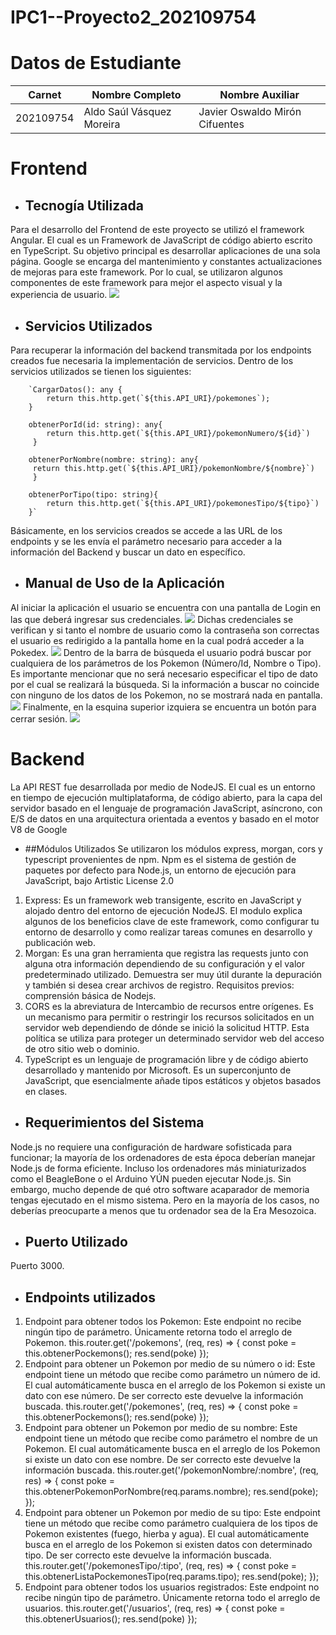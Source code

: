 # IPC1--Proyecto2_202109754
# Datos de Estudiante

| Carnet            | Nombre Completo    | Nombre Auxiliar |
|-------------------|-------------|---------------|
| 202109754 | Aldo Saúl Vásquez Moreira | Javier Oswaldo Mirón Cifuentes  |


# Frontend

- ## Tecnogía Utilizada
Para el desarrollo del Frontend de este proyecto se utilizó el framework Angular. El cual es un Framework de JavaScript de código abierto escrito en TypeScript. Su objetivo principal es desarrollar aplicaciones de una sola página. Google se encarga del mantenimiento y constantes actualizaciones de mejoras para este framework. Por lo cual, se utilizaron algunos componentes de este framework para mejor el aspecto visual y la experiencia de usuario.
![](https://i.imgur.com/dbZlse9.png)

-  ## Servicios Utilizados
Para recuperar la información del backend transmitada por los endpoints creados fue necesaria la implementación de servicios. Dentro de los servicios utilizados se tienen los siguientes:

		`CargarDatos(): any {
    		return this.http.get(`${this.API_URI}/pokemones`);
  		}

  		obtenerPorId(id: string): any{
    		return this.http.get(`${this.API_URI}/pokemonNumero/${id}`)
 		 }

  		obtenerPorNombre(nombre: string): any{
   		 return this.http.get(`${this.API_URI}/pokemonNombre/${nombre}`)
 		 }

  		obtenerPorTipo(tipo: string){
    		return this.http.get(`${this.API_URI}/pokemonesTipo/${tipo}`)
  		}`
Básicamente, en los servicios creados se accede a las URL de los endpoints y se les envía el parámetro necesario para acceder a la información del Backend y buscar un dato en específico.

- ## Manual de Uso de la Aplicación
Al iniciar la aplicación el usuario se encuentra con una pantalla de Login en las que deberá ingresar sus credenciales.
![](https://i.imgur.com/Z0bt8kB.png)
Dichas credenciales se verifican y si tanto el nombre de usuario como la contraseña son correctas el usuario es redirigido a la pantalla home en la cual podrá acceder a la Pokedex.
![](https://i.imgur.com/z7kaIgv.png)
Dentro de la barra de búsqueda el usuario podrá buscar por cualquiera de los parámetros de los Pokemon (Número/Id, Nombre o Tipo). Es importante mencionar que no será necesario especificar el tipo de dato por el cual se realizará la búsqueda. 
Si la información a buscar no coincide con ninguno de los datos de los Pokemon, no se mostrará nada en pantalla.
![](https://i.imgur.com/bzVGVVc.png)
Finalmente, en la esquina superior izquiera se encuentra un botón para cerrar sesión.
![](https://i.imgur.com/pElJSmh.png)

# Backend

La API REST fue desarrollada por medio de NodeJS. El cual es un entorno en tiempo de ejecución multiplataforma, de código abierto, para la capa del servidor basado en el lenguaje de programación JavaScript, asíncrono, con E/S de datos en una arquitectura orientada a eventos y basado en el motor V8 de Google

- ##Módulos Utilizados
Se utilizaron los módulos express, morgan, cors y typescript provenientes de npm.  Npm es el sistema de gestión de paquetes por defecto para Node.js, un entorno de ejecución para JavaScript, bajo Artistic License 2.0
1. Express: Es un framework web transigente, escrito en JavaScript y alojado dentro del entorno de ejecución NodeJS. El modulo explica algunos de los beneficios clave de este framework, como configurar tu entorno de desarrollo y como realizar tareas comunes en desarrollo y publicación web.
2. Morgan: Es una gran herramienta que registra las requests junto con alguna otra información dependiendo de su configuración y el valor predeterminado utilizado. Demuestra ser muy útil durante la depuración y también si desea crear archivos de registro. Requisitos previos: comprensión básica de Nodejs.
3. CORS es la abreviatura de Intercambio de recursos entre orígenes. Es un mecanismo para permitir o restringir los recursos solicitados en un servidor web dependiendo de dónde se inició la solicitud HTTP. Esta política se utiliza para proteger un determinado servidor web del acceso de otro sitio web o dominio.
4. TypeScript es un lenguaje de programación libre y de código abierto desarrollado y mantenido por Microsoft. Es un superconjunto de JavaScript, que esencialmente añade tipos estáticos y objetos basados en clases.

- ## Requerimientos del Sistema
Node.js no requiere una configuración de hardware sofisticada para funcionar; la mayoría de los ordenadores de esta época deberían manejar Node.js de forma eficiente. Incluso los ordenadores más miniaturizados como el BeagleBone o el Arduino YÚN pueden ejecutar Node.js.
Sin embargo, mucho depende de qué otro software acaparador de memoria tengas ejecutado en el mismo sistema. Pero en la mayoría de los casos, no deberías preocuparte a menos que tu ordenador sea de la Era Mesozoica.

- ## Puerto Utilizado
Puerto 3000.

- ## Endpoints utilizados
1. Endpoint para obtener todos los Pokemon: Este endpoint no recibe ningún tipo de parámetro. Únicamente retorna todo el arreglo de Pokemon.
		this.router.get('/pokemons', (req, res) => {
            const poke = this.obtenerPockemons();
            res.send(poke)
        });
2. Endpoint para obtener un Pokemon por medio de su número o id: Este endpoint tiene un método que recibe como parámetro un número de id. El cual automáticamente busca en el arreglo de los Pokemon si existe un dato con ese número. De ser correcto este devuelve la información buscada.
		this.router.get('/pokemones', (req, res) => {
            const poke = this.obtenerPockemons();
            res.send(poke)
        });
3. Endpoint para obtener un Pokemon por medio de su nombre: Este endpoint tiene un método que recibe como parámetro el nombre de un Pokemon. El cual automáticamente busca en el arreglo de los Pokemon si existe un dato con ese nombre. De ser correcto este devuelve la información buscada.
		this.router.get('/pokemonNombre/:nombre', (req, res) => {
            const poke = this.obtenerPokemonPorNombre(req.params.nombre);
            res.send(poke);
        });
4. Endpoint para obtener un Pokemon por medio de su tipo: Este endpoint tiene un método que recibe como parámetro cualquiera de los tipos de Pokemon existentes (fuego, hierba y agua). El cual automáticamente busca en el arreglo de los Pokemon si existen datos con determinado tipo. De ser correcto este devuelve la información buscada.
		this.router.get('/pokemonesTipo/:tipo', (req, res) => {
            const poke = this.obtenerListaPockemonesTipo(req.params.tipo);
            res.send(poke);
        });
5. Endpoint para obtener todos los usuarios registrados: Este endpoint no recibe ningún tipo de parámetro. Únicamente retorna todo el arreglo de usuarios.
		this.router.get('/usuarios', (req, res) => {
            const poke = this.obtenerUsuarios();
            res.send(poke)
        });
